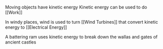 Moving objects have kinetic energy
Kinetic energy can be used to do [[Work]]

In windy places, wind is used to turn [[Wind Turbines]] that convert kinetic energy to [[Electrical Energy]]

A battering ram uses kinetic energy to break down the wallas and gates of ancient castles